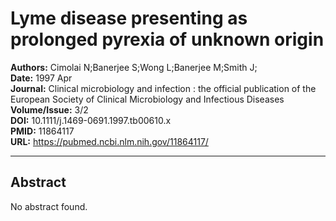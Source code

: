 # Lyme disease presenting as prolonged pyrexia of unknown origin

**Authors:** Cimolai N;Banerjee S;Wong L;Banerjee M;Smith J;  
**Date:** 1997 Apr  
**Journal:** Clinical microbiology and infection : the official publication of the European Society of Clinical Microbiology and Infectious Diseases  
**Volume/Issue:** 3/2  
**DOI:** 10.1111/j.1469-0691.1997.tb00610.x  
**PMID:** 11864117  
**URL:** https://pubmed.ncbi.nlm.nih.gov/11864117/

---

## Abstract

No abstract found.
